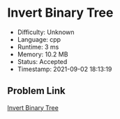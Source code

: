 # Invert Binary Tree

- Difficulty: Unknown
- Language: cpp
- Runtime: 3 ms
- Memory: 10.2 MB
- Status: Accepted
- Timestamp: 2021-09-02 18:13:19

## Problem Link
[Invert Binary Tree](https://leetcode.com/problems/invert-binary-tree)

